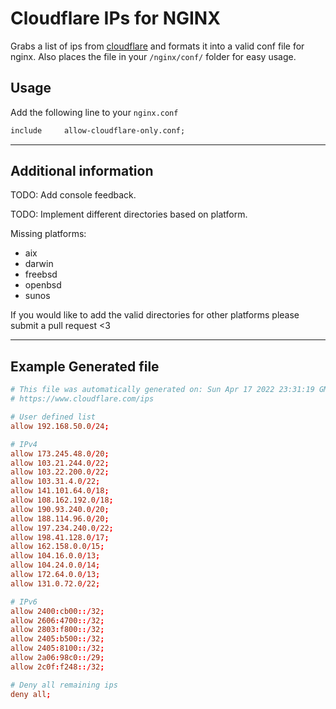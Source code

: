 # Cloudflare IPs for NGINX

Grabs a list of ips from [cloudflare](https://www.cloudflare.com/ips) and formats it into a valid conf file for nginx. Also places the file in your `/nginx/conf/` folder for easy usage.

## Usage

Add the following line to your `nginx.conf`

```txt
include     allow-cloudflare-only.conf;
```  

---

## Additional information

TODO: Add console feedback.

TODO: Implement different directories based on platform.

Missing platforms:

* aix
* darwin
* freebsd
* openbsd
* sunos

If you would like to add the valid directories for other platforms please submit a pull request <3

---

## Example Generated file

```conf
# This file was automatically generated on: Sun Apr 17 2022 23:31:19 GMT-0400 (Eastern Daylight Time)
# https://www.cloudflare.com/ips

# User defined list
allow 192.168.50.0/24;

# IPv4
allow 173.245.48.0/20;
allow 103.21.244.0/22;
allow 103.22.200.0/22;
allow 103.31.4.0/22;
allow 141.101.64.0/18;
allow 108.162.192.0/18;
allow 190.93.240.0/20;
allow 188.114.96.0/20;
allow 197.234.240.0/22;
allow 198.41.128.0/17;
allow 162.158.0.0/15;
allow 104.16.0.0/13;
allow 104.24.0.0/14;
allow 172.64.0.0/13;
allow 131.0.72.0/22;

# IPv6
allow 2400:cb00::/32;
allow 2606:4700::/32;
allow 2803:f800::/32;
allow 2405:b500::/32;
allow 2405:8100::/32;
allow 2a06:98c0::/29;
allow 2c0f:f248::/32;

# Deny all remaining ips
deny all;
```

